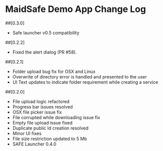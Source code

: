 # MaidSafe Demo App Change Log

##[0.3.0]
  - Safe launcher v0.5 compatibility 

##[0.2.2]
  - Fixed the alert dialog (PR #58).

##[0.2.1]
  - Folder upload bug fix for OSX and Linux  
  - Overwrite of directory error is handled and presented to the user
  - UI Text updates to indicate folder requirement while creating a service

##[0.2.0]
  - File upload logic refactored
  - Progress bar issues resolved
  - OSX file picker issue fix
  - File corrupted while downloading issue fix
  - Empty file upload issue fixed
  - Duplicate public Id creation resolved
  - Minor UI fixes
  - File size restriction updated to 5 Mb
  - SAFE Launcher 0.4.0
